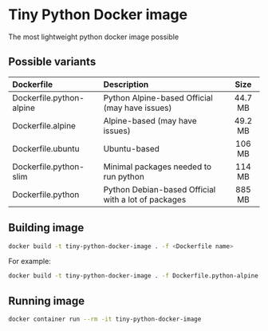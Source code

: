 # Tiny Python Docker image
The most lightweight python docker image possible

## Possible variants
| Dockerfile   | Description | Size |
| :----------- | :--- | :--: |
| Dockerfile.python-alpine | Python Alpine-based Official (may have issues) | 44.7 MB |
| Dockerfile.alpine | Alpine-based (may have issues) | 49.2 MB |
| Dockerfile.ubuntu | Ubuntu-based | 106 MB |
| Dockerfile.python-slim | Minimal packages needed to run python | 114 MB |
| Dockerfile.python | Python Debian-based Official with a lot of packages | 885 MB |

## Building image
```bash
docker build -t tiny-python-docker-image . -f <Dockerfile name>
```
For example:
```bash
docker build -t tiny-python-docker-image . -f Dockerfile.python-alpine
```


## Running image
```bash
docker container run --rm -it tiny-python-docker-image
```